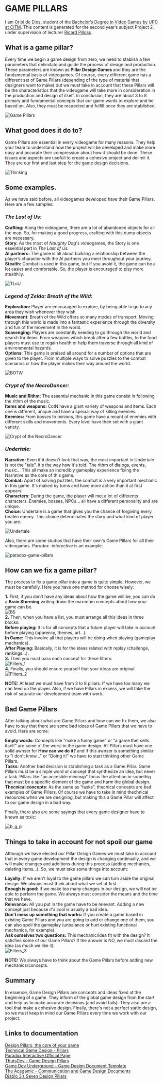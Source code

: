 ﻿# GAME PILLARS

I am [Oriol de Dios](https://www.linkedin.com/in/orioldedios), student of the
[Bachelor’s Degree in Video Games by UPC at CITM](https://www.citm.upc.edu/ing/estudis/graus-videojocs/). This content is generated for the second year’s
subject Project 2, under supervision of lecturer
[Ricard Pillosu](https://es.linkedin.com/in/ricardpillosu).

## What is a game pillar?
Every time we begin a game design from zero, we need to stablish a few parameters that delimitate and guide the process of design and production. These parameters are known as **Pillar Design Games** and they are the fundamental basis of videogames. Of course, every different game has a different set of Game Pillars (depending of the type of material that designers want to make) but we must take in account that these Pillars will be the characteristics that the videogame will take more in consideration in the production and design of itself. In conclusion, they are about 3 to 8 primary and fundamental concepts that our game wants to explore and be based on. Also, they must be respected and fulfill once they are stablished.  
  
![Game Pillars](https://github.com/orioldedios/Design-Pillar-Games/blob/master/docs/Game%20Pillars.png?raw=true)

## What good does it do to?
Game Pillars are essential in every videogame for many reasons. They help your team to understand how the project will be developed and make more easy and accurate their compression about how it should be done. These issues and aspects are usefull to create a cohesive project and delimit it. They are our first and last step for the game design decisions.

![Thinking](/docs/Thinking.jpg)

## Some examples.
As we have said before, all videogames developed have their Game Pillars. Here are a few samples:  

### *The Last of Us:*  

**Crafting:** Along the videogame, there are a lot of abandoned objects for all the map. So, for making a good progress, crafting with this dump objects are necessary.  
**Story:** As the most of *Naughty Dog*'s videogames, the Story is one essential part in *The Last of Us*.  
**AI partners:** The game is all about building a relationship between the player’s character with the AI partners you meet throughout your journey.  
**Stealth:** Combat is used in this game, but if you avoid it, the game can be a lot easier and comfortable. So, the player is encouraged to play more stealthily.  

![TLoU](/docs/TLoU.jpg)  

### *Legend of Zelda: Breath of the Wild:*  

**Exploration:** Player are encouraged to explore, by being able to go to any area they wish whenever they wish.  
**Movement:**  Breath of the Wild offers so many modes of transport. Moving through this world is made into a fantastic experience through the diversity and fun of the movement in the world.  
**Scavenging:** Players are constantly needing to go through the world and search for items. From weapons which break after a few battles, to the food players must use to regain health or help them traverse through all kind of environmental hazards.  
**Options:** This game is praised all around for a number of options that are given to the player. From multiple ways to solve puzzles to the combat scenarios or how the player makes their way around the world.  

![BOTW](/docs/botw.jpg)  

### *Crypt of the NecroDancer:*  

**Music and Rithm:** The essential mechanic in this game consist in following the rithm of the music.  
**Items and weapons:** CotN have a giant variety of weapons and items. Each one is different, unique and have a special way of killing enemies.  
**Enemies:** From bosses to minions, this game have a mount of enemies with different skills and movements. Every level have their set with a giant variety.

![Crypt of the NecroDancer](/docs/CryptoftheNecroDancer.jpg)  

### *Undertale:*  

**Narrative:** Even if it doesn't look that way, the most important in Undertale is not the "tale", it's the way how it's told. The rithm of dialogs, events, music... This all make an incredibly gameplay experience fixing the Narrative as the core of this game.  
**Combat:** Apart of solving puzzles, the combat is a very important mechanic in this game. It's maked by turns and have more action than it at first appears.  
**Characters:** During the game, the player will met a lot of differents characters. Enemies, bosses, NPCs... all have a different personality and are unique.  
**Choice:** Undertale is a game that gives you the chance of forgiving every beaten enemy. This choice determinates the story and what kind of player you are.   

![Undertale](/docs/Undertale-HD-Wallpaper.png)  

Also, there are some studios that have their own's Game Pillars for all their videogames. *Paradox -interactive* is an example:  

![paradox-game-pillars](/docs/paradox-game-pillars.jpg)

## How can we fix a game pillar?
The process to fix a game pillar into a game is quite simple. However, we must be carefully. Here you have one method for choose wisely:

**1.** First, if you don’t have any ideas about how the game will be, you can do a **Brain Storming** writing down the maximum concepts about how your game can be.  
![BS](/docs/BS.jpg)  
**2.** Then, when you have a list, you must arrange all this ideas in three blocks:  
**Before playing:** It is for all concepts that a future player will take in account before playing (aparency, themes, art...).  
**In Game:** This involve all that players will be doing when playing (gameplay mechanics).  
**After Playing:** Basically, it is for the ideas related with replay (challenge, rankings...).  
**3.** Then you must pass each concept for these filters:  
![Filters_1](/docs/Filters_1.png)  
**4.** Finally, you should ensure yourself that your ideas are original.  
![Filters_2](/docs/Filters_2.png)  

**NOTE:** At least we must have from 3 to 8 pillars. If we have too many we can feed up the player. Also, if we have Pillars in excess, we will take the risk of saturate our development team with work.  

## Bad Game Pillars
After talking about what are Game Pillars and how can we fix them, we also have to say that there are some bad ideas of Game Pillars that we have to avoid. Here are some:

**Empty words:** Concepts like "make a funny game" or "a game thet sells itself" are some of the worst in the game design. All Pillars must have one solid awnser for **How can we do it?** and if this awnser is something similar to "I don't know..." or "Doing it!" we have to start thinking other Game Pillars.  
**Tasks:** Another bad decision is stablishing a task as a Game Pillar. Game Pillars must be a simple word or concept that synthesize an idea, but never a task. Pillars like "an accesible minimap" focus the attention in somethig that must be a specific element of the game and harm the global design.  
**Thecnical concepts:** As the same as "tasks", thecnical concepts are bad examples of Game Pillars. Of course we have to take in mind thechnical resources when we are designing, but making this a Game Pillar will affect to our game design in a bad way.  

Finally, there also are some sayings that every game designer have to known as toxic:  

![b_g_p](/docs/Bad_game_pillars.png)  

## Things to take in account for not spoil our game
Although we have elected our Pillar Design Games we must take in account that in every game development the design is changing continually, and we will make changes and additions during this process (adding mechanics, deleting items...). So, we must take some things into account:  

**Loyalty:** If we aren't loyal to the game pillars we can turn aside the original design. We always must think about what we set at first.  
**Enough is good:** If we make too many changes in our design, we will not be able to perform the game. We always must consider the means and the time that we have.    
**Relevance:**  All you put in the game have to be relevant. Adding a new concept just because *it's cool* is usually a bad idea.  
**Don’t mess up something that works:** If you create a game based in existing Game Pillars and you are going to add or change one of them, you can also spoil the gameplay (unbalance or hurt existing functional mechanics, for example).  
**Ask ourselves two questions:** This mechanic/idea fit with the design? It satisfies some of our Game Pillars? If the answer is NO, we must discard the idea (as much we like it).  
![Filters_3](/docs/Filters_3.png)

**NOTE:** We always have to think about the Game Pillars before adding new mechanics/concepts.  

## Summary
In essence, Game Design Pillars are concepts and ideas fixed at the beginning of a game. They inform of the global game design from the start and help us to make accurate decisions (and avoid fails). They also are a tool that make a cohesive design. Finally, there's not a perfect static design, so we must keep in mind our Game Pillars every time we work with our project. 

## Links to documentation  
[Design Pillars, the core of your game](https://www.gamasutra.com/blogs/MaxPears/20171012/307469/Design_Pillars__The_Core_of_Your_Game.php)  
[Technical Game Design  - Pillars](http://technicalgamedesign.blogspot.com.es/2011/04/pillars.html)  
[Paradox Interactive Official Page](https://www.paradoxinteractive.com/en/)  
[ThursDev - Game Design Pillars](https://www.youtube.com/watch?v=_EtxKlctpXw)  
[Game Dev Underground - Game Design Document Template](http://gdu.io/blog/game-design-document-template-one-page-super-easy/)  
[The Acagamic - Communication and Game Design Documents](http://www.acagamic.com/courses/infr1330-2014/communication-and-game-design-documents/)  
[Diablo 3’s Seven Design Pillars](https://www.diabloii.net/blog/comments/diablo-3s-seven-design-pillars-2)  
